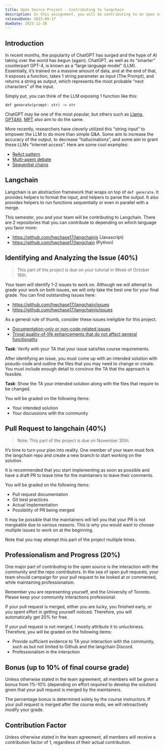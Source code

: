 ```yaml
---
title: Open Source Project - Contributing to langchain
description: In this assignment, you will be contributing to an open source project called langchain, a library that interfaces with Large Language Models (LLMs) such as GPT-4.
releaseDate: 2023-09-17
dueDate: 2023-11-30
---
```


## Introduction

In recent months, the popularity of ChatGPT has surged and the hype of AI taking over the world has begun (again). ChatGPT, as well as its “smarter” counterpart GPT-4, is known as a “large language model” (LLM). Essentially, it’s trained on a massive amount of data, and at the end of that, it exposes a function, takes 1 string parameter as input (The Prompt), and returns a string as output, which represents the most probable “next characters” of the input.

Simply put, you can think of the LLM exposing 1 function like this:

```
def generate(prompt: str) -> str
```

ChatGPT may be one of the most popular, but others such as [Llama](https://ai.facebook.com/blog/large-language-model-llama-meta-ai/), [GPT4All](https://gpt4all.io/index.html), [MPT](https://www.mosaicml.com/blog/mpt-7b) also aim to do the same.

More recently, researchers have cleverly utilized this “string input” to empower the LLM to do more than simple Q&A. Some aim to increase the accuracy of the output, to decrease “hallucinations”, and some aim to grant these LLMs “internet access”. Here are some cool examples:

- [ReAct pattern](https://til.simonwillison.net/llms/python-react-pattern)
- [Multi-agent debate](https://arxiv.org/abs/2305.19118)
- [Sequential chains](https://python.langchain.com/en/latest/modules/chains/generic/sequential_chains.html)

## Langchain

Langchain is an abstraction framework that wraps on top of `def generate`. It provides helpers to format the input, and helpers to parse the output. It also provides helpers to run functions sequentially or even in parallel with a merge.

This semester, you and your team will be contributing to Langchain. There are 2 repositories that you can contribute to depending on which language you favor more:

- https://github.com/hwchase17/langchainjs (Javascript)
- https://github.com/hwchase17/langchain (Python)

## Identifying and Analyzing the Issue (40%)

> This part of the project is due on your tutorial in Week of October 16th.

Your team will identify 1-2 issues to work on. Although we will attempt to grade your work on both issues, we will only take the best one for your final grade. You can find outstanding issues here:

- https://github.com/hwchase17/langchain/issues
- https://github.com/hwchase17/langchainjs/issues

As a general rule of thumb, consider these issues ineligible for this project.

- [Documentation-only or non-code-related issues](https://github.com/hwchase17/langchain/pull/5563)
- [Trivial quality-of-life enhancements that do not affect general functionality](https://github.com/hwchase17/langchain/pull/5573)

**Task**: Verify with your TA that your issue satisfies course requirements.

After identifying an issue, you must come up with an intended solution with pseudo-code and outline the files that you may need to change or create. You must include enough detail to convince the TA that the approach is feasible.

**Task**: Show the TA your intended solution along with the files that require to be changed.

You will be graded on the following items:

- Your intended solution
- Your discussions with the community

## Pull Request to langchain (40%)

> Note: This part of the project is due on November 30th.

It’s time to turn your plan into reality. One member of your team must fork the langchain repo and create a new branch to start working on the solution.

It is recommended that you start implementing as soon as possible and have a draft PR to leave time for the maintainers to leave their comments.

You will be graded on the following items:

- Pull request documentation
- Git best practices
- Actual Implementation
- Possibility of PR being merged

It may be possible that the maintainers will tell you that your PR is not mergeable due to various reasons. This is why you would want to choose multiple issues to work on at the beginning.

Note that you may attempt this part of the project multiple times.

## Professionalism and Progress (20%)

One major part of contributing to the open source is the interaction with the community and the repo contributors. In the sea of open pull requests, your team should campaign for your pull request to be looked at or commented, while maintaining professionalism.

Remember you are representing yourself, and the University of Toronto. Please keep your community interactions professional.

If your pull request is merged, either you are lucky, you finished early, or you spent effort in getting yourself noticed. Therefore, you will automatically get 20% for free.

If your pull request is not merged, I mostly attribute it to unluckiness. Therefore, you will be graded on the following items:

- Provide sufficient evidence to TA your interaction with the community, such as but not limited to Github and the langchain Discord.
- Professionalism in the interaction

## Bonus (up to 10% of final course grade)

Unless otherwise stated in the team agreement, all members will be given a bonus from 1%-10% (depending on effort required to develop the solution) given that your pull request is merged by the maintainers.

The percentage bonus is determined solely by the course instructors. If your pull request is merged after the course ends, we will retroactively modify your grade.

## Contribution Factor

Unless otherwise stated in the team agreement, all members will receive a contribution factor of 1, regardless of their actual contribution.
